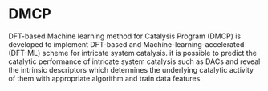 # DMCP
DFT-based Machine learning method for Catalysis Program (DMCP) is developed to implement DFT-based and Machine-learning-accelerated (DFT-ML) scheme for intricate system catalysis.  it is possible to predict the catalytic performance of intricate system catalysis such as DACs and reveal the intrinsic descriptors which determines the underlying catalytic activity of them with appropriate algorithm and train data features.
